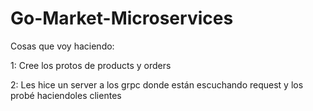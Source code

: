 # Go-Market-Microservices

Cosas que voy haciendo:

1: Cree los protos de products y orders

2: Les hice un server a los grpc donde están escuchando request y los probé haciendoles clientes

